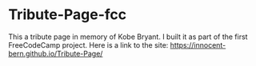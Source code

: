 # Tribute-Page-fcc
This a tribute page in memory of Kobe Bryant. I built it as part of the first FreeCodeCamp project.
Here is a link to the site: https://innocent-bern.github.io/Tribute-Page/

